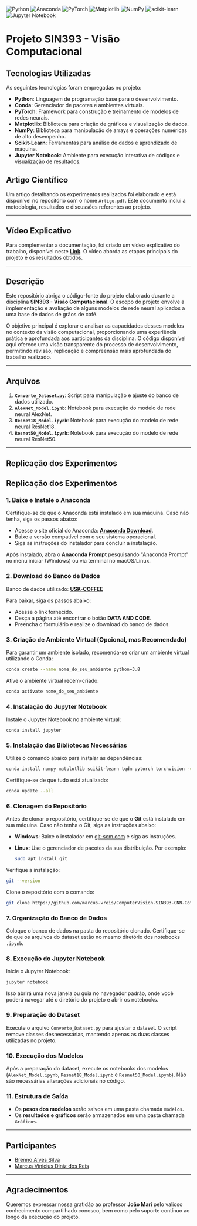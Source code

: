 ![Python](https://img.shields.io/badge/python-3670A0?style=for-the-badge&logo=python&logoColor=ffdd54) ![Anaconda](https://img.shields.io/badge/Anaconda-%2344A833.svg?style=for-the-badge&logo=anaconda&logoColor=white) ![PyTorch](https://img.shields.io/badge/PyTorch-%23EE4C2C.svg?style=for-the-badge&logo=PyTorch&logoColor=white) ![Matplotlib](https://img.shields.io/badge/Matplotlib-%23ffffff.svg?style=for-the-badge&logo=Matplotlib&logoColor=black) ![NumPy](https://img.shields.io/badge/numpy-%23013243.svg?style=for-the-badge&logo=numpy&logoColor=white) ![scikit-learn](https://img.shields.io/badge/scikit--learn-%23F7931E.svg?style=for-the-badge&logo=scikit-learn&logoColor=white) ![Jupyter Notebook](https://img.shields.io/badge/jupyter-%23FA0F00.svg?style=for-the-badge&logo=jupyter&logoColor=white)
# Projeto SIN393 - Visão Computacional

## Tecnologias Utilizadas

As seguintes tecnologias foram empregadas no projeto:

- **Python**: Linguagem de programação base para o desenvolvimento.
- **Conda**: Gerenciador de pacotes e ambientes virtuais.
- **PyTorch**: Framework para construção e treinamento de modelos de redes neurais.
- **Matplotlib**: Biblioteca para criação de gráficos e visualização de dados.
- **NumPy**: Biblioteca para manipulação de arrays e operações numéricas de alto desempenho.
- **Scikit-Learn**: Ferramentas para análise de dados e aprendizado de máquina.
- **Jupyter Notebook**: Ambiente para execução interativa de códigos e visualização de resultados.

## Artigo Científico

Um artigo detalhando os experimentos realizados foi elaborado e está disponível no repositório com o nome `Artigo.pdf`. Este documento inclui a metodologia, resultados e discussões referentes ao projeto.

---

## Vídeo Explicativo

Para complementar a documentação, foi criado um vídeo explicativo do trabalho, disponível neste **[Link](https://www.youtube.com/watch?v=mVWqjKUZZsI)**. O vídeo aborda as etapas principais do projeto e os resultados obtidos.

---



## Descrição

Este repositório abriga o código-fonte do projeto elaborado durante a disciplina **SIN393 - Visão Computacional**. O escopo do projeto envolve a implementação e avaliação de alguns modelos de rede neural aplicados a uma base de dados de grãos de café.

O objetivo principal é explorar e analisar as capacidades desses modelos no contexto da visão computacional, proporcionando uma experiência prática e aprofundada aos participantes da disciplina. O código disponível aqui oferece uma visão transparente do processo de desenvolvimento, permitindo revisão, replicação e compreensão mais aprofundada do trabalho realizado.

---

## Arquivos

1. **`Converte_Dataset.py`**: Script para manipulação e ajuste do banco de dados utilizado.
2. **`AlexNet_Model.ipynb`**: Notebook para execução do modelo de rede neural AlexNet.
3. **`Resnet18_Model.ipynb`**: Notebook para execução do modelo de rede neural ResNet18.
4. **`Resnet50_Model.ipynb`**: Notebook para execução do modelo de rede neural ResNet50.

---

## Replicação dos Experimentos



## Replicação dos Experimentos

### 1. Baixe e Instale o Anaconda

Certifique-se de que o Anaconda está instalado em sua máquina. Caso não tenha, siga os passos abaixo:

- Acesse o site oficial do Anaconda: **[Anaconda Download](https://www.anaconda.com/products/distribution)**.
- Baixe a versão compatível com o seu sistema operacional.
- Siga as instruções do instalador para concluir a instalação.

Após instalado, abra o **Anaconda Prompt** pesquisando "Anaconda Prompt" no menu iniciar (Windows) ou via terminal no macOS/Linux.

### 2. Download do Banco de Dados

Banco de dados utilizado: **[USK-COFFEE](https://comvis.unsyiah.ac.id/usk-coffee/)**

Para baixar, siga os passos abaixo:

- Acesse o link fornecido.
- Desça a página até encontrar o botão **DATA AND CODE**.
- Preencha o formulário e realize o download do banco de dados.

### 3. Criação de Ambiente Virtual (Opcional, mas Recomendado)

Para garantir um ambiente isolado, recomenda-se criar um ambiente virtual utilizando o Conda:

```bash
conda create --name nome_do_seu_ambiente python=3.8
```

Ative o ambiente virtual recém-criado:

```bash
conda activate nome_do_seu_ambiente
```

### 4. Instalação do Jupyter Notebook

Instale o Jupyter Notebook no ambiente virtual:

```bash
conda install jupyter
```

### 5. Instalação das Bibliotecas Necessárias

Utilize o comando abaixo para instalar as dependências:

```bash
conda install numpy matplotlib scikit-learn tqdm pytorch torchvision -c pytorch
```

Certifique-se de que tudo está atualizado:

```bash
conda update --all
```

### 6. Clonagem do Repositório

Antes de clonar o repositório, certifique-se de que o **Git** está instalado em sua máquina. Caso não tenha o Git, siga as instruções abaixo:

- **Windows**: Baixe o instalador em [git-scm.com](https://git-scm.com/) e siga as instruções.
- **Linux**: Use o gerenciador de pacotes da sua distribuição. Por exemplo:

  ```bash
  sudo apt install git
  ```

Verifique a instalação:

```bash
git --version
```

Clone o repositório com o comando:

```bash
git clone https://github.com/marcus-vreis/ComputerVision-SIN393-CNN-CoffeeBean.git
```

### 7. Organização do Banco de Dados

Coloque o banco de dados na pasta do repositório clonado. Certifique-se de que os arquivos do dataset estão no mesmo diretório dos notebooks `.ipynb`.

### 8. Execução do Jupyter Notebook

Inicie o Jupyter Notebook:

```bash
jupyter notebook
```

Isso abrirá uma nova janela ou guia no navegador padrão, onde você poderá navegar até o diretório do projeto e abrir os notebooks.

### 9. Preparação do Dataset

Execute o arquivo `Converte_Dataset.py` para ajustar o dataset. O script remove classes desnecessárias, mantendo apenas as duas classes utilizadas no projeto.

### 10. Execução dos Modelos

Após a preparação do dataset, execute os notebooks dos modelos (`AlexNet_Model.ipynb`, `Resnet18_Model.ipynb` e `Resnet50_Model.ipynb`). Não são necessárias alterações adicionais no código.

### 11. Estrutura de Saída

- Os **pesos dos modelos** serão salvos em uma pasta chamada `modelos`.
- Os **resultados e gráficos** serão armazenados em uma pasta chamada `Gráficos`.

---

## Participantes

- [Brenno Alves Silva](https://github.com/BrennoA1ves)
- [Marcus Vinicius Diniz dos Reis](https://github.com/marcus-vreis)
---

## Agradecimentos

Queremos expressar nossa gratidão ao professor **João Mari** pelo valioso conhecimento compartilhado conosco, bem como pelo suporte contínuo ao longo da execução do projeto. 